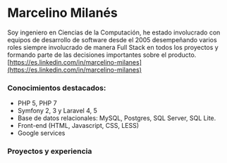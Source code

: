# Marcelino Milanés
Soy ingeniero en Ciencias de la Computación, he estado involucrado con equipos de desarrollo de software desde el 2005 desempeñando varios roles siempre involucrado de manera Full Stack en todos los proyectos y formando parte de las decisiones importantes sobre el producto.    
[https://es.linkedin.com/in/marcelino-milanes](https://es.linkedin.com/in/marcelino-milanes)

### Conocimientos destacados:
- PHP 5, PHP 7
- Symfony 2, 3 y Laravel 4, 5
- Base de datos relacionales: MySQL, Postgres, SQL Server, SQL Lite.
- Front-end (HTML, Javascript, CSS, LESS)
- Google services

### Proyectos y experiencia

